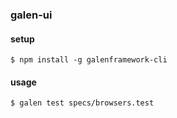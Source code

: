 ### galen-ui

#### setup

`$ npm install -g galenframework-cli`

#### usage

`$ galen test specs/browsers.test`
